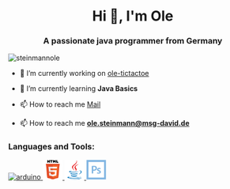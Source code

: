 <h1 align="center">Hi 👋, I'm Ole</h1>
<h3 align="center">A passionate java programmer from Germany</h3>

<p align="left"> <img src="https://komarev.com/ghpvc/?username=steinmannole&label=Profile%20views&color=0e75b6&style=flat-square" alt="steinmannole" /> </p>

- 🔭 I’m currently working on [ole-tictactoe](https://github.com/steinmannole/ole-tictactoe)

- 🌱 I’m currently learning **Java Basics**

- 📫 How to reach me [Mail](ole.steinmann@msg-david.de)

- 📫 How to reach me **ole.steinmann@msg-david.de**


<h3 align="left">Languages and Tools:</h3>
<p align="left"> <a href="https://www.arduino.cc/" target="_blank"> <img src="https://cdn.worldvectorlogo.com/logos/arduino-1.svg" alt="arduino" width="40" height="40"/> </a> <a href="https://www.w3.org/html/" target="_blank"> <img src="https://raw.githubusercontent.com/devicons/devicon/master/icons/html5/html5-original-wordmark.svg" alt="html5" width="40" height="40"/> </a> <a href="https://www.java.com" target="_blank"> <img src="https://raw.githubusercontent.com/devicons/devicon/master/icons/java/java-original.svg" alt="java" width="40" height="40"/> </a> <a href="https://www.photoshop.com/en" target="_blank"> <img src="https://raw.githubusercontent.com/devicons/devicon/master/icons/photoshop/photoshop-line.svg" alt="photoshop" width="40" height="40"/> </a> </p>
